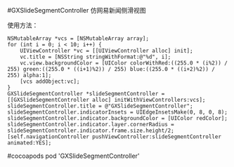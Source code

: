
#GXSlideSegmentController
仿网易新闻侧滑视图

使用方法：

    NSMutableArray *vcs = [NSMutableArray array];
    for (int i = 0; i < 10; i++) {
        UIViewController *vc = [[UIViewController alloc] init];
        vc.title = [NSString stringWithFormat:@"%d", i];
        vc.view.backgroundColor = [UIColor colorWithRed:((255.0 * (i%2)) / 255) green:((255.0 * ((i+1)%2)) / 255) blue:((255.0 * ((i+2)%2)) / 255) alpha:1];
        [vcs addObject:vc];
    }
    GXSlideSegmentController *slideSegmentController = [[GXSlideSegmentController alloc] initWithViewControllers:vcs];
    slideSegmentController.title = @"GXSlideSegmentController";
    slideSegmentController.indicatorInsets = UIEdgeInsetsMake(0, 8, 0, 8);
    slideSegmentController.indicator.backgroundColor = [UIColor redColor];
    slideSegmentController.indicator.layer.cornerRadius = slideSegmentController.indicator.frame.size.height/2;
    [self.navigationController pushViewController:slideSegmentController animated:YES];
    
#cocoapods
    pod 'GXSlideSegmentController'
